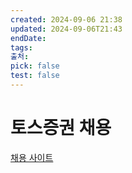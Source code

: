 ```yaml
---
created: 2024-09-06 21:38
updated: 2024-09-06T21:43
endDate: 
tags: 
출처: 
pick: false
test: false
---
```


# 토스증권 채용
[채용 사이트](https://toss.im/career/job-detail?job_id=4071141003&company=%ED%86%A0%EC%8A%A4%EC%A6%9D%EA%B6%8C&detailedPosition=Product)



